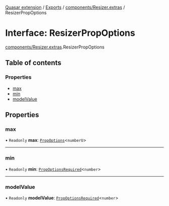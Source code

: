 [Quasar extension](../index.md) / [Exports](../modules.md) / [components/Resizer.extras](../modules/components_Resizer_extras.md) / ResizerPropOptions

# Interface: ResizerPropOptions

[components/Resizer.extras](../modules/components_Resizer_extras.md).ResizerPropOptions

## Table of contents

### Properties

- [max](components_Resizer_extras.ResizerPropOptions.md#max)
- [min](components_Resizer_extras.ResizerPropOptions.md#min)
- [modelValue](components_Resizer_extras.ResizerPropOptions.md#modelvalue)

## Properties

### max

• `Readonly` **max**: [`PropOptions`](components_api.PropOptions.md)<`numberU`\>

___

### min

• `Readonly` **min**: [`PropOptionsRequired`](components_api.PropOptionsRequired.md)<`number`\>

___

### modelValue

• `Readonly` **modelValue**: [`PropOptionsRequired`](components_api.PropOptionsRequired.md)<`number`\>
